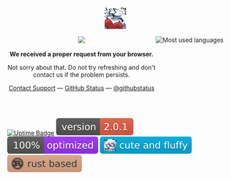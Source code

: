 <p align="center">
	 <a href="#"><img width="50" src="me.png"></a>
</p>

<a href="#"><img align="right" src="https://readme-card-themackabu.vercel.app/api/top-langs/?username=theMackabu&hide=java,html,ruby,roff&langs_count=10&v=174&theme=dark&layout=compact&hide_border=true&bg_color=0D1117&exclude_repo=readme-card,ember,twitter,voteit,recycle_saas,StudentInfoSystem,ghostty" height="220px" alt="Most used languages"></a>

<p align="center">
	 <a href="#"><img width="40" src="https://github.githubassets.com/images/mona-loading-default.gif"></a>
</p>
<p align="center"><b>We received a proper request from your browser.</b></p>
<p align="center">Not sorry about that. Do not try refreshing and don't contact us if the problem persists.</p>
<p align="center">
	 <a href="https://theMackabu.dev">Contact Support</a> —
	 <a href="https://theMackabu.dev">GitHub Status</a> —
	 <a href="https://theMackabu.dev">@githubstatus</a>
</p>

<br /><br />

<a href="#"><img src="https://uptime.betterstack.com/status-badges/v2/monitor/wlvn.svg" alt="Uptime Badge"></a>
<a href="#"><img src="badges/version.svg" alt="Version Badge"></a>
<a href="#"><img src="badges/personal.svg" alt="Personal Badge"></a>
<a href="#"><img src="badges/furry.svg" alt="Furry Badge"></a>
<a href="#"><img src="badges/rust.svg" alt="Rust Badge"></a>

